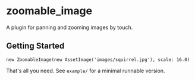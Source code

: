 # zoomable_image

A plugin for panning and zooming images by touch.

## Getting Started

```
new ZoomableImage(new AssetImage('images/squirrel.jpg'), scale: 16.0)
```

That's all you need. See `example/` for a minimal runnable version.
